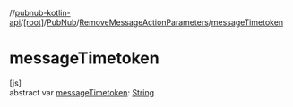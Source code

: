 //[pubnub-kotlin-api](../../../../index.md)/[[root]](../../index.md)/[PubNub](../index.md)/[RemoveMessageActionParameters](index.md)/[messageTimetoken](message-timetoken.md)

# messageTimetoken

[js]\
abstract var [messageTimetoken](message-timetoken.md): [String](https://kotlinlang.org/api/core/kotlin-stdlib/kotlin/-string/index.html)
